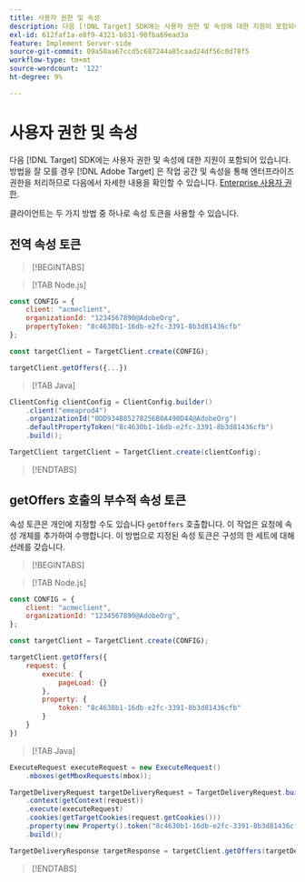 ```yaml
---
title: 사용자 권한 및 속성
description: 다음 [!DNL Target] SDK에는 사용자 권한 및 속성에 대한 지원이 포함되어 있습니다.
exl-id: 612faf1a-e8f9-4321-b831-90fba69ead3a
feature: Implement Server-side
source-git-commit: 09a50aa67ccd5c687244a85caad24df56c0d78f5
workflow-type: tm+mt
source-wordcount: '122'
ht-degree: 9%

---
```


# 사용자 권한 및 속성

다음 [!DNL Target] SDK에는 사용자 권한 및 속성에 대한 지원이 포함되어 있습니다. 방법을 잘 모를 경우 [!DNL Adobe Target] 은 작업 공간 및 속성을 통해 엔터프라이즈 권한을 처리하므로 다음에서 자세한 내용을 확인할 수 있습니다. [Enterprise 사용자 권한](https://experienceleague.adobe.com/docs/target/using/administer/manage-users/enterprise/property-channel.html?lang=ko-KR).

클라이언트는 두 가지 방법 중 하나로 속성 토큰을 사용할 수 있습니다.

## 전역 속성 토큰

>[!BEGINTABS]

>[!TAB Node.js]

```js {line-numbers="true"}
const CONFIG = {
    client: "acmeclient",
    organizationId: "1234567890@AdobeOrg",
    propertyToken: "8c4630b1-16db-e2fc-3391-8b3d81436cfb"
};

const targetClient = TargetClient.create(CONFIG);

targetClient.getOffers({...})
```

>[!TAB Java]

```java {line-numbers="true"}
ClientConfig clientConfig = ClientConfig.builder()
    .client("emeaprod4")
    .organizationId("0DD934B85278256B0A490D44@AdobeOrg")
    .defaultPropertyToken("8c4630b1-16db-e2fc-3391-8b3d81436cfb")
    .build();

TargetClient targetClient = TargetClient.create(clientConfig);
```

>[!ENDTABS]

## getOffers 호출의 부수적 속성 토큰

속성 토큰은 개인에 지정할 수도 있습니다 `getOffers` 호출합니다. 이 작업은 요청에 속성 개체를 추가하여 수행합니다. 이 방법으로 지정된 속성 토큰은 구성의 한 세트에 대해 선례를 갖습니다.

>[!BEGINTABS]

>[!TAB Node.js]

```js {line-numbers="true"}
const CONFIG = {
    client: "acmeclient",
    organizationId: "1234567890@AdobeOrg",
};

const targetClient = TargetClient.create(CONFIG);

targetClient.getOffers({
    request: {
        execute: {
            pageLoad: {}
        },
        property: {
            token: "8c4630b1-16db-e2fc-3391-8b3d81436cfb"
        }           
    }
})
```

>[!TAB Java]

```java {line-numbers="true"}
ExecuteRequest executeRequest = new ExecuteRequest()
    .mboxes(getMboxRequests(mbox));

TargetDeliveryRequest targetDeliveryRequest = TargetDeliveryRequest.builder()
    .context(getContext(request))
    .execute(executeRequest)
    .cookies(getTargetCookies(request.getCookies()))
    .property(new Property().token("8c4630b1-16db-e2fc-3391-8b3d81436cfb"))
    .build();

TargetDeliveryResponse targetResponse = targetClient.getOffers(targetDeliveryRequest);
```

>[!ENDTABS]
